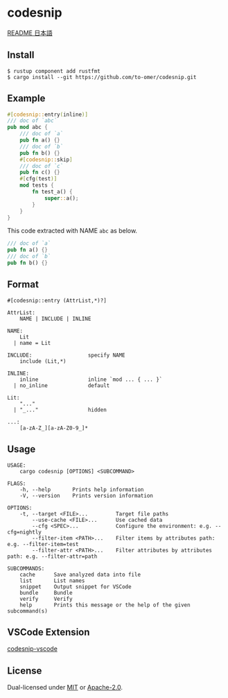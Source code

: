 # codesnip

[README 日本語](README.ja.md)

## Install
```
$ rustup component add rustfmt
$ cargo install --git https://github.com/to-omer/codesnip.git
```

## Example
```rust
#[codesnip::entry(inline)]
/// doc of `abc`
pub mod abc {
    /// doc of `a`
    pub fn a() {}
    /// doc of `b`
    pub fn b() {}
    #[codesnip::skip]
    /// doc of `c`
    pub fn c() {}
    #[cfg(test)]
    mod tests {
        fn test_a() {
            super::a();
        }
    }
}
```

This code extracted with NAME `abc`  as below.

```rust
/// doc of `a`
pub fn a() {}
/// doc of `b`
pub fn b() {}
```

## Format
```
#[codesnip::entry (AttrList,*)?]

AttrList:
    NAME | INCLUDE | INLINE

NAME:
    Lit
  | name = Lit

INCLUDE:                  specify NAME
    include (Lit,*)

INLINE:
    inline                inline `mod ... { ... }`
  | no_inline             default

Lit:
    "..."
  | "_..."                hidden

...:
    [a-zA-Z_][a-zA-Z0-9_]*
```

## Usage
```
USAGE:
    cargo codesnip [OPTIONS] <SUBCOMMAND>

FLAGS:
    -h, --help       Prints help information
    -V, --version    Prints version information

OPTIONS:
    -t, --target <FILE>...         Target file paths
        --use-cache <FILE>...      Use cached data
        --cfg <SPEC>...            Configure the environment: e.g. --cfg=nightly
        --filter-item <PATH>...    Filter items by attributes path: e.g. --filter-item=test
        --filter-attr <PATH>...    Filter attributes by attributes path: e.g. --filter-attr=path

SUBCOMMANDS:
    cache      Save analyzed data into file
    list       List names
    snippet    Output snippet for VSCode
    bundle     Bundle
    verify     Verify
    help       Prints this message or the help of the given subcommand(s)
```

## VSCode Extension
[codesnip-vscode](https://github.com/to-omer/codesnip-vscode.git)

## License
Dual-licensed under [MIT](https://opensource.org/licenses/MIT) or [Apache-2.0](http://www.apache.org/licenses/LICENSE-2.0).
